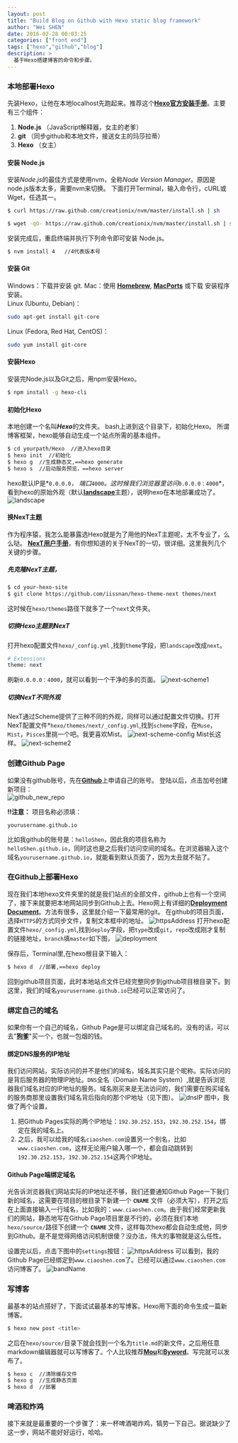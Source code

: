 ```yaml
---
layout: post
title: "Build Blog on Github with Hexo static blog framework"
author: "Wei SHEN"
date: 2016-02-28 00:03:25
categories: ["front end"]
tags: ["hexo","github","blog"]
description: >
  基于Hexo搭建博客的命令和步骤。
---
```


### 本地部署Hexo
先装Hexo，让他在本地localhost先跑起来。推荐这个[**Hexo官方安装手册**](https://hexo.io/zh-cn/docs/)。主要有三个组件：     
1. **Node.js** （JavaScript解释器，女主的老爹）    
2. **git** （同步github和本地文件，接送女主的玛莎拉蒂）    
3. **Hexo** （女主）   


#### 安装 Node.js
安装*Node.js*的最佳方式是使用nvm，全称*Node Version Manager*。原因是node.js版本太多，需要nvm来切换。 下面打开Terminal，输入命令行，cURL或Wget，任选其一。
``` bash
$ curl https://raw.github.com/creationix/nvm/master/install.sh | sh
```
``` bash
$ wget -qO- https://raw.github.com/creationix/nvm/master/install.sh | sh
```

安装完成后，重启终端并执行下列命令即可安装 Node.js。    
``` bash
$ nvm install 4   //4代表版本号
```

#### 安装 Git
Windows：下载并安装 git.
Mac：使用 [**Homebrew**](http://brew.sh), [**MacPorts**](https://www.macports.org) 或下载 安装程序 安装。    
Linux (Ubuntu, Debian)：
``` bash
sudo apt-get install git-core
```
Linux (Fedora, Red Hat, CentOS)：
``` bash
sudo yum install git-core
```

#### 安装Hexo
安装完Node.js以及Git之后，用npm安装Hexo。    
``` bash
$ npm install -g hexo-cli
```

#### 初始化Hexo
本地创建一个名叫***Hexo***的文件夹。 bash上进到这个目录下，初始化Hexo。 所谓博客框架，hexo能够自动生成一个站点所需的基本组件。   
``` bash
$ cd yourpath/Hexo  //进入hexo目录
$ hexo init  //初始化
$ hexo g  //生成静态文,==hexo generate
$ hexo s  //启动服务预览，==hexo server
```
hexo默认IP是*`0.0.0.0`*， 端口*`4000`*。这时候我们浏览器里访问*`0.0.0.0：4000`*，看到hexo的原始外观（默认[**landscape**](https://github.com/hexojs/hexo-theme-landscape)主题），说明hexo在本地部署成功了。
![landscape](/images/githubHexo-1/landscape.png)

#### 换NexT主题
作为程序猿，我怎么能暴露选Hexo就是为了用他的NexT主题呢，太不专业了，么么哒。
[**NexT用户手册**](http://theme-next.iissnan.com)，有你想知道的关于NexT的一切，很详细。这里我列几个关键的步骤。

##### 先克隆NexT主题，
``` bash
$ cd your-hexo-site
$ git clone https://github.com/iissnan/hexo-theme-next themes/next
```
这时候在`hexo/themes`路径下就多了一个`next`文件夹。

##### 切换Hexo主题到NexT
打开hexo配置文件`hexo/_config.yml` ,找到`theme`字段，把`landscape`改成`next`。
``` bash
# Extensions
theme: next
```
刷新`0.0.0.0：4000`，就可以看到一个干净的多的页面。
![next-scheme1](/images/githubHexo-1/scheme1.png)

##### 切换NexT不同外观
NexT通过Scheme提供了三种不同的外观，同样可以通过配置文件切换。打开NexT配置文件*`hexo/themes/next/_config.yml`,找到`scheme`字段，在`Muse`，`Mist`，`Pisces`里挑一个吧。我更喜欢Mist。
![next-scheme-config](/images/githubHexo-1/schemeConfig.png)
Mist长这样。
![next-scheme2](/images/githubHexo-1/scheme2.png)

### 创建Github Page
如果没有github账号，先在[**Github**](www.github.com)上申请自己的账号。
登陆以后，点击加号创建新项目：     
![github_new_repo](/images/githubHexo-1/newRepo.png)

**!!注意：** 项目名称必须填：
```
yourusername.github.io
```
比如我github的账号是：`helloShen`，因此我的项目名称为`helloShen.github.io`，同时这也是之后我们访问空间的域名。在浏览器输入这个域名`yourusername.github.io`，就能看到默认页面了，因为太丑就不贴了。

### 在Github上部署Hexo
现在我们本地hexo文件夹里的就是我们站点的全部文件，github上也有一个空间了，接下来就要把本地网站同步到Github上去。Hexo网上有详细的[**Deployment Document**](https://hexo.io/docs/deployment.html)。方法有很多，这里就介绍一下最常用的git。
在github的项目页面，选择`HTTPS`的方式同步文件，复制文本框中的地址。
![httpsAddress](/images/githubHexo-1/httpsAddress.png)
打开hexo配置文件`hexo/_config.yml`,找到`deploy`字段，把`type`改成`git`，`repo`改成刚才复制的链接地址，`branch`填`master`如下图，
![deployment](/images/githubHexo-1/deployment.png)

保存后，Terminal里,在hexo根目录下输入：
``` bash
$ hexo d  //部署,==hexo deploy
```
回到github项目页面，此时本地站点文件已经完整同步到github项目根目录下。到这里，我们的域名`yourusername.github.io`已经可以正常访问了。

### 绑定自己的域名
如果你有一个自己的域名，Github Page是可以绑定自己域名的。没有的话，可以去"[**狗爹**](www.godaddy.com)"买一个，也就一包烟的钱。


#### 绑定DNS服务的IP地址
我们访问网站，实际访问的并不是他们的域名，域名其实只是个昵称。实际访问的是背后服务器的物理IP地址。`DNS`全名（Domain Name System）,就是告诉浏览器我们域名对应的IP地址的服务。域名刚买来是无法访问的，我们需要在购买域名的服务商那里设置我们域名背后指向的那个IP地址（见下图）。
![dnsIP](/images/githubHexo-1/dnsIP.png)
图中，我做了两个设置，
1. 把Github Pages实际的两个IP地址：`192.30.252.153`，`192.30.252.154`，绑定在我的域名上。
2. 之后，我可以给我的域名`ciaoshen.com`设置另一个别名，比如`www.ciaoshen.com`，这样无论用户输入哪一个，都会自动跳转到`192.30.252.153`，`192.30.252.154`这两个IP地址。

#### Github Page端绑定域名
光告诉浏览器我们网站实际的IP地址还不够，我们还要通知Github Page一下我们新的域名，这需要在项目的根目录下新建一个 **`CNAME`** 文件（必须大写），打开之后在上面直接输入一行域名，比如我的：`www.ciaoshen.com`。由于我们经常更新我们的网站，静态地写在Github Page项目里是不行的，必须在我们本地`hexo/source/`路径下创建一个 **`CNAME`** 文件，这样每次hexo都会自动生成他，同步到Github。是不是觉得网络访问机制很傻？没办法，伟大的事物就是这么任性。

设置完以后，点击下图中的`settings`按钮：
![httpsAddress](/images/githubHexo-1/httpsAddress.png)
可以看到，我的Github Page已经绑定到`www.ciaoshen.com`了。已经可以通过`www.ciaoshen.com`访问博客了。
![bandName](/images/githubHexo-1/bandName.png)

### 写博客
最基本的站点搭好了，下面试试最基本的写博客。Hexo用下面的命令生成一篇新博客。
``` bash
$ hexo new post <title>
```
之后在`hexo/source/`目录下就会找到一个名为`title.md`的新文件，之后用任意markdown编辑器就可以写博客了。个人比较推荐[**Mou**](http://25.io/mou/)和[**Byword**](https://bywordapp.com)。写完就可以发布了。
``` bash
$ hexo c  //清除缓存文件
$ hexo g  //生成静态页面
$ hexo d  //部署
```

### 啤酒和炸鸡
接下来就是最重要的一个步骤了：来一杯啤酒喝炸鸡，犒劳一下自己。据说缺少了这一步，网站不能好好运行，哈哈。
